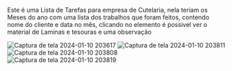 Este é uma Lista de Tarefas para empresa de Cutelaria, nela teriam os Meses do ano com uma lista dos trabalhos que foram feitos, contendo nome do cliente e data no mês, clicando no elemento é possivel ver o material de Laminas e tesouras e uma observação

![Captura de tela 2024-01-10 203617](https://github.com/hianmateus/TodoList-CM/assets/103609199/aff50081-ba42-429a-82af-4fb895673212)
![Captura de tela 2024-01-10 203811](https://github.com/hianmateus/TodoList-CM/assets/103609199/d9837567-f803-4ad3-8654-452b362ae7f5)
![Captura de tela 2024-01-10 203808](https://github.com/hianmateus/TodoList-CM/assets/103609199/b9f72adf-13af-4d6b-9daf-05b3835ff542)
![Captura de tela 2024-01-10 203819](https://github.com/hianmateus/TodoList-CM/assets/103609199/d8df829a-5bc5-499a-917e-1cbbea4c0495)
